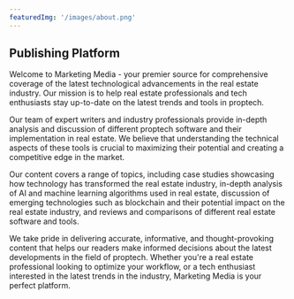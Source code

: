 ```yaml
---
featuredImg: '/images/about.png'
---
```


## Publishing Platform

Welcome to Marketing Media - your premier source for comprehensive coverage of the latest technological advancements in the real estate industry. Our mission is to help real estate professionals and tech enthusiasts stay up-to-date on the latest trends and tools in proptech. 

Our team of expert writers and industry professionals provide in-depth analysis and discussion of different proptech software and their implementation in real estate. We believe that understanding the technical aspects of these tools is crucial to maximizing their potential and creating a competitive edge in the market. 

Our content covers a range of topics, including case studies showcasing how technology has transformed the real estate industry, in-depth analysis of AI and machine learning algorithms used in real estate, discussion of emerging technologies such as blockchain and their potential impact on the real estate industry, and reviews and comparisons of different real estate software and tools.

 We take pride in delivering accurate, informative, and thought-provoking content that helps our readers make informed decisions about the latest developments in the field of proptech. Whether you're a real estate professional looking to optimize your workflow, or a tech enthusiast interested in the latest trends in the industry, Marketing Media is your perfect platform.

